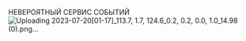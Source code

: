 НЕВЕРОЯТНЫЙ СЕРВИС СОБЫТИЙ
![Uploading 2023-07-20[01-17]_113.7, 1.7, 124.6_0.2, 0.2, 0.0, 1.0_14.98 (0).png…]()

